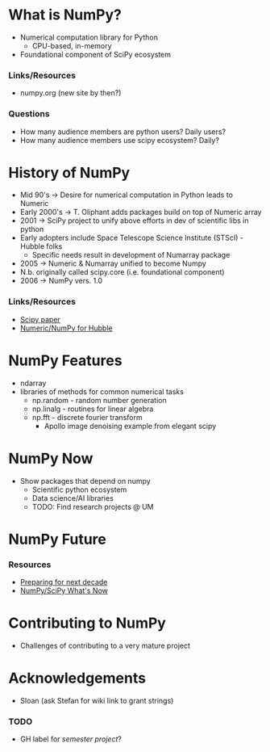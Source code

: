 # What is NumPy?
 - Numerical computation library for Python
   - CPU-based, in-memory
 - Foundational component of SciPy ecosystem
### Links/Resources
 - numpy.org (new site by then?)
### Questions
 - How many audience members are python users? Daily users?
 - How many audience members use scipy ecosystem? Daily?

# History of NumPy
 - Mid 90's -> Desire for numerical computation in Python leads to Numeric
 - Early 2000's -> T. Oliphant adds packages build on top of Numeric array
 - 2001 -> SciPy project to unify above efforts in dev of scientific libs in 
   python
 - Early adopters include Space Telescope Science Institute (STScI) - Hubble folks
   - Specific needs result in development of Numarray package
 - 2005 -> Numeric & Numarray unified to become Numpy
 - N.b. originally called scipy.core (i.e. foundational component)
 - 2006 -> NumPy vers. 1.0
### Links/Resources
 - [Scipy paper](https://arxiv.org/pdf/1907.10121.pdf)
 - [Numeric/NumPy for Hubble](https://conference.scipy.org/scipy2011/slides/greenfield_keynote_astronomy.pdf)
 
# NumPy Features
 - ndarray
 - libraries of methods for common numerical tasks
   - np.random - random number generation
   - np.linalg - routines for linear algebra
   - np.fft    - discrete fourier transform
     * Apollo image denoising example from elegant scipy

# NumPy Now
 - Show packages that depend on numpy
   - Scientific python ecosystem
   - Data science/AI libraries
   - TODO: Find research projects @ UM

# NumPy Future
### Resources
 - [Preparing for next decade](https://www.slideshare.net/RalfGommers/inside-numpy-preparing-for-the-next-decade)
 - [NumPy/SciPy What's Now](https://www.slideshare.net/RalfGommers/pydata-nyc-whatsnew-numpyscipy-2019)

# Contributing to NumPy
 - Challenges of contributing to a very mature project
 
# Acknowledgements
 - Sloan (ask Stefan for wiki link to grant strings)
 
### TODO
 - GH label for *semester project*?
